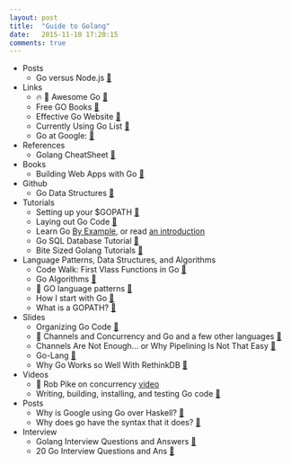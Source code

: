 ```yaml
---
layout: post
title:  "Guide to Golang"
date:   2015-11-10 17:20:15
comments: true
---
```



- Posts
    - Go versus Node.js [:link:](http://www.hostingadvice.com/blog/nodejs-vs-golang/)
- Links
    - :fire: :raised_hands: Awesome Go [:link:](https://github.com/avelino/awesome-go)
    - Free GO Books [:link:](https://github.com/dariubs/GoBooks)
    - Effective Go Website [:link:](https://golang.org/doc/effective_go.html)
    - Currently Using Go List [:link:](https://github.com/golang/go/wiki/GoUsers)
    - Go at Google: [:link:](http://talks.golang.org/2012/splash.article)
- References 
    - Golang CheatSheet [:link:](https://github.com/a8m/go-lang-cheat-sheet)
- Books 
    - Building Web Apps with Go [:link:](https://codegangsta.gitbooks.io/building-web-apps-with-go/content/)
- Github 
    - Go Data Structures [:link:](https://github.com/Workiva/go-datastructures) 
- Tutorials
    - Setting up your $GOPATH [:link:](http://stackoverflow.com/questions/20628918/cannot-download-gopath-not-set)
    -  Laying out Go Code [:link:](https://github.com/golang/go/wiki/GithubCodeLayout)
    - Learn Go [By Example](https://gobyexample.com/), or read [an introduction](https://www.golang-book.com/books/intro)
    - Go SQL Database Tutorial [:link:](http://go-database-sql.org/)
    - Bite Sized Golang Tutorials [:link:](https://gist.github.com/honkskillet/bd1f72223dd8e06b5ce6)
- Language Patterns, Data Structures, and Algorithms
    - Code Walk: First Vlass Functions in Go [:link:](https://golang.org/doc/codewalk/functions/)
    - Go Algorithms [:link:](https://github.com/arnauddri/algorithms)
    - :raised_hands: GO language patterns [:link:](http://www.golangpatterns.info/)
    - How I start with Go [:link:](https://howistart.org/posts/go/1)
    - What is a GOPATH? [:link:](https://golang.org/cmd/go/#hdr-GOPATH_environment_variable)
- Slides
    - Organizing Go Code [:floppy_disk:](https://talks.golang.org/2014/organizeio.slide#1)
    - :raised_hands: Channels and Concurrency and Go and a few other languages [:floppy_disk:](https://speakerdeck.com/kachayev/channels-and-concurrency-go-clojure-erlang-haskell)
    - Channels Are Not Enough... or Why Pipelining Is Not That Easy [:link:](https://gist.github.com/kachayev/21e7fe149bc5ae0bd878)
    - Go-Lang [:floppy_disk:](https://speakerdeck.com/ftmamud/golang)
    - Why Go Works so Well With RethinkDB [:floppy_disk:](https://speakerdeck.com/dancannon/get-go-ing-with-rethinkdb)
- Videos
    - :raised_hands: Rob Pike on concurrency [video](https://vimeo.com/49718712)
    - Writing, building, installing, and testing Go code [:link:](https://www.youtube.com/watch?v=XCsL89YtqCs)
- Posts
    - Why is Google using Go over Haskell? [:link:](https://www.quora.com/Why-is-Google-planning-to-switch-to-Go-as-its-primary-development-language-instead-of-Haskell)
    - Why does go have the syntax that it does? [:link:](https://www.quora.com/Many-people-complain-that-Go-has-ancient-syntax-and-lacks-modern-language-features-Why-did-Google-create-such-an-old-fashioned-C-like-language-What-is-the-purpose)
- Interview
    - Golang Interview Questions and Answers [:link:](http://www.golangpro.com/2015/08/golang-interview-questions-answers.html?m=1)
    - 20 Go Interview Questions and Ans [:link:](http://career.guru99.com/top-20-go-programming-interview-questions/)
